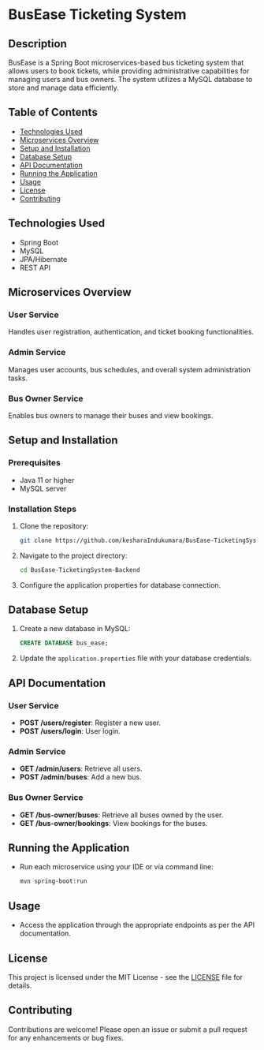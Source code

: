 # BusEase Ticketing System

## Description
BusEase is a Spring Boot microservices-based bus ticketing system that allows users to book tickets, while providing administrative capabilities for managing users and bus owners. The system utilizes a MySQL database to store and manage data efficiently.

## Table of Contents
- [Technologies Used](#technologies-used)
- [Microservices Overview](#microservices-overview)
- [Setup and Installation](#setup-and-installation)
- [Database Setup](#database-setup)
- [API Documentation](#api-documentation)
- [Running the Application](#running-the-application)
- [Usage](#usage)
- [License](#license)
- [Contributing](#contributing)

## Technologies Used
- Spring Boot
- MySQL
- JPA/Hibernate
- REST API

## Microservices Overview
### User Service
Handles user registration, authentication, and ticket booking functionalities.

### Admin Service
Manages user accounts, bus schedules, and overall system administration tasks.

### Bus Owner Service
Enables bus owners to manage their buses and view bookings.

## Setup and Installation
### Prerequisites
- Java 11 or higher
- MySQL server

### Installation Steps
1. Clone the repository:
   ```bash
   git clone https://github.com/kesharaIndukumara/BusEase-TicketingSystem-Backend.git
   ```
2. Navigate to the project directory:
   ```bash
   cd BusEase-TicketingSystem-Backend
   ```
3. Configure the application properties for database connection.

## Database Setup
1. Create a new database in MySQL:
   ```sql
   CREATE DATABASE bus_ease;
   ```
2. Update the `application.properties` file with your database credentials.

## API Documentation
### User Service
- **POST /users/register**: Register a new user.
- **POST /users/login**: User login.

### Admin Service
- **GET /admin/users**: Retrieve all users.
- **POST /admin/buses**: Add a new bus.

### Bus Owner Service
- **GET /bus-owner/buses**: Retrieve all buses owned by the user.
- **GET /bus-owner/bookings**: View bookings for the buses.

## Running the Application
- Run each microservice using your IDE or via command line:
   ```bash
   mvn spring-boot:run
   ```

## Usage
- Access the application through the appropriate endpoints as per the API documentation.

## License
This project is licensed under the MIT License - see the [LICENSE](LICENSE) file for details.

## Contributing
Contributions are welcome! Please open an issue or submit a pull request for any enhancements or bug fixes.